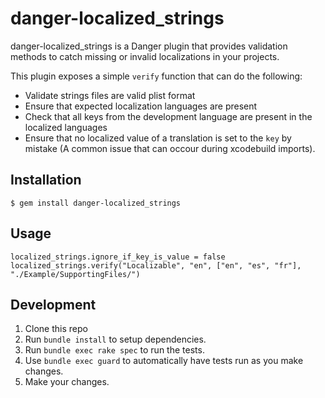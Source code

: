 # danger-localized_strings

danger-localized_strings is a Danger plugin that provides validation methods to catch missing or invalid localizations in your projects.

This plugin exposes a simple `verify` function that can do the following:

- Validate strings files are valid plist format
- Ensure that expected localization languages are present
- Check that all keys from the development language are present in the localized languages
- Ensure that no localized value of a translation is set to the `key` by mistake (A common issue that can occour during xcodebuild imports).

## Installation

    $ gem install danger-localized_strings

## Usage

    localized_strings.ignore_if_key_is_value = false
    localized_strings.verify("Localizable", "en", ["en", "es", "fr"], "./Example/SupportingFiles/")

## Development

1. Clone this repo
2. Run `bundle install` to setup dependencies.
3. Run `bundle exec rake spec` to run the tests.
4. Use `bundle exec guard` to automatically have tests run as you make changes.
5. Make your changes.
